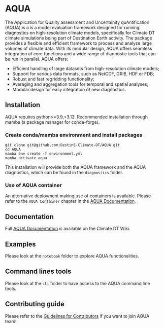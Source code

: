 # AQUA

The Application for Quality assessment and Uncertainity quAntification (AQUA) is a is a model evaluation framework designed for running diagnostics on high-resolution climate models, specifically for Climate DT climate simulations being part of Destination Earth activity. The package provides a flexible and efficient framework to process and analyze large volumes of climate data. With its modular design, AQUA offers seamless integration of core functions and a wide range of diagnostic tools that can be run in parallel. AQUA offers:

- Efficient handling of large datasets from high-resolution climate models;
- Support for various data formats, such as NetCDF, GRIB, HDF or FDB;
- Robust and fast regridding functionality;
- Averaging and aggregation tools for temporal and spatial analyses;
- Modular design for easy integration of new diagnostics. 

## Installation

AQUA requires python>=3.9,<3.12. Recommended installation through mamba (a package manager for conda-forge).

### Create conda/mamba environment and install packages
```
git clone git@github.com:DestinE-Climate-DT/AQUA.git
cd AQUA
mamba env create -f environment.yml
mamba activate aqua
```

This installation will provide both the AQUA framework and the AQUA diagnostics, which can be found in the `diagnostics` folder.

### Use of AQUA container 

An alternative deployment making use of containers is available. Please refer to the `AQUA Container` chapter in the [AQUA Documentation](https://wiki.eduuni.fi/download/attachments/288474772/aqua.pdf).

## Documentation

Full [AQUA Documentation](https://wiki.eduuni.fi/download/attachments/288474772/aqua.pdf) is available on the Climate DT Wiki.

## Examples

Please look at the `notebook` folder to explore AQUA functionalities. 

## Command lines tools

Please look at the `cli` folder to have access to the AQUA command line tools. 

## Contributing guide

Please refer to the [Guidelines for Contributors](https://github.com/DestinE-Climate-DT/AQUA/blob/main/CONTRIBUTING.md) if you want to join AQUA team!

